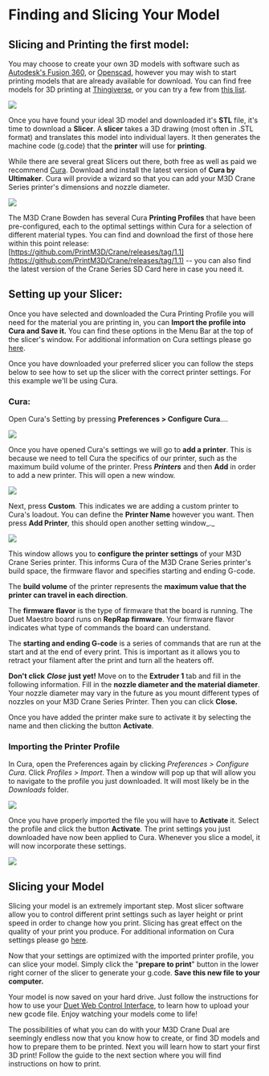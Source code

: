 # Finding and Slicing Your Model

## Slicing and Printing the first model: <a id="gmail-slicing-and-printing-the-first-model"></a>

You may choose to create your own 3D models with software such as [Autodesk's Fusion 360](https://www.autodesk.com/products/fusion-360/overview), or [Openscad](http://www.openscad.org/downloads.html), however you may wish to start printing models that are already available for download. You can find free models for 3D printing at [Thingiverse](https://www.thingiverse.com/), or you can try a few from [this list](https://all3dp.com/1/free-stl-files-3d-printer-models-3d-print-files-stl-download/).

![](../.gitbook/assets/assets-2f-lh1zpqujrjmm5ql5c-2f-lhe-lyumwbirrekeii_-2f-lhe8o3tpybtjjygm5mp-2fhowtothingiverse.png)

Once you have found your ideal 3D model and downloaded it's **STL** file, it's time to download a **Slicer**. A **slicer** takes a 3D drawing \(most often in .STL format\) and translates this model into individual layers. It then generates the machine code \(g.code\) that the **printer** will use for **printing**.

While there are several great Slicers out there, both free as well as paid we recommend [Cura](https://ultimaker.com/en/products/ultimaker-cura-software). Download and install the latest version of **Cura by Ultimaker**. Cura will provide a wizard so that you can add your M3D Crane Series printer's dimensions and nozzle diameter.

![](../.gitbook/assets/cura1.png)

The M3D Crane Bowden has several Cura **Printing Profiles** that have been pre-configured, each to the optimal settings within Cura for a selection of different material types. You can find and download the first of those here within this point release: [https://github.com/PrintM3D/Crane/releases/tag/1.1](https://github.com/PrintM3D/Crane/releases/tag/1.1) -- you can also find the latest version of the Crane Series SD Card here in case you need it.

## Setting up your Slicer:

Once you have selected and downloaded the Cura Printing Profile you will need for the material you are printing in, you can **Import the profile into Cura and Save it.** You can find these options in the Menu Bar at the top of the slicer's window. For additional information on Cura settings please go [here](https://ultimaker.com/en/products/ultimaker-cura-software).

Once you have downloaded your preferred slicer you can follow the steps below to see how to set up the slicer with the correct printer settings. For this example we'll be using Cura.

### Cura: <a id="cura"></a>

 Open Cura's Setting by pressing **Preferences &gt; Configure Cura**_...._

![](../.gitbook/assets/image%20%2817%29.png)

 Once you have opened Cura's settings we will go to **add a printer**. This is because we need to tell Cura the specifics of our printer, such as the maximum build volume of the printer. Press _**Printers**_ and then **Add** in order to add a new printer. This will open a new window.

![](../.gitbook/assets/image%20%2815%29.png)

Next, press **Custom**_._ This indicates we are adding a custom printer to Cura's loadout. You can define the **Printer Name** however you want. Then press **Add Printer**_,_ this should open another setting window_._

![](../.gitbook/assets/image%20%288%29.png)

This window allows you to **configure the printer settings** of your M3D Crane Series printer. This informs Cura of the M3D Crane Series printer's build space, the firmware flavor and specifies starting and ending G-code.

The **build volume** of the printer represents the **maximum value that the printer can travel in each direction**.

 The **firmware flavor** is the type of firmware that the board is running. The Duet Maestro board runs on **RepRap firmware**. Your firmware flavor indicates what type of commands the board can understand.

The **starting and ending G-code** is a series of commands that are run at the start and at the end of every print. This is important as it allows you to retract your filament after the print and turn all the heaters off.

**Don't click** _**Close**_ **just yet!** Move on to the **Extruder 1** tab and fill in the following information. Fill in the **nozzle diameter and the material diameter**. Your nozzle diameter may vary in the future as you mount different types of nozzles on your M3D Crane Series Printer. Then you can click **Close.**

Once you have added the printer make sure to activate it by selecting the name and then clicking the button **Activate**_._

### Importing the Printer Profile <a id="importing-the-printer-profile"></a>

In Cura, open the Preferences again by clicking _Preferences &gt; Configure Cura._ Click _Profiles &gt; Import_. Then a window will pop up that will allow you to navigate to the profile you just downloaded. It will most likely be in the _Downloads_ folder.

![](../.gitbook/assets/image%20%2816%29.png)

Once you have properly imported the file you will have to **Activate** it. Select the profile and click the button **Activate**_._ The print settings you just downloaded have now been applied to Cura. Whenever you slice a model, it will now incorporate these settings.

![](../.gitbook/assets/image%20%2812%29.png)

## Slicing your Model <a id="slicing-your-model"></a>

Slicing your model is an extremely important step. Most slicer software allow you to control different print settings such as layer height or print speed in order to change how you print. Slicing has great effect on the quality of your print you produce. For additional information on Cura settings please go [here](https://ultimaker.com/en/products/ultimaker-cura-software).

Now that your settings are optimized with the imported printer profile, you can slice your model. Simply click the "**prepare to print**" button in the lower right corner of the slicer to generate your g.code. **Save this new file to your computer.**

Your model is now saved on your hard drive. Just follow the instructions for how to use your [Duet Web Control Interface](https://crane.printm3d.com/crane-bowden-guide/intro-to-duet-web-control), to learn how to upload your new gcode file. Enjoy watching your models come to life!

The possibilities of what you can do with your M3D Crane Dual are seemingly endless now that you know how to create, or find 3D models and how to prepare them to be printed. Next you will learn how to start your first 3D print! Follow the guide to the next section where you will find instructions on how to print. 

